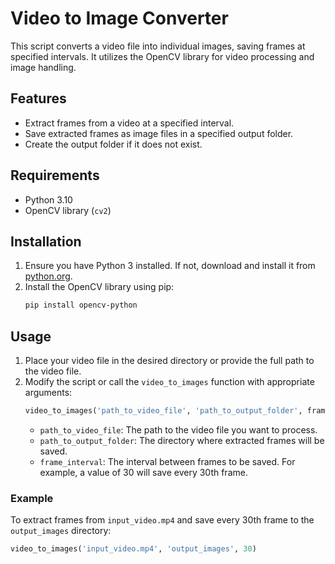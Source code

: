 # Video to Image Converter

This script converts a video file into individual images, saving frames at specified intervals. It utilizes the OpenCV library for video processing and image handling.

## Features

- Extract frames from a video at a specified interval.
- Save extracted frames as image files in a specified output folder.
- Create the output folder if it does not exist.

## Requirements

- Python 3.10
- OpenCV library (`cv2`)

## Installation

1. Ensure you have Python 3 installed. If not, download and install it from [python.org](https://www.python.org/).
2. Install the OpenCV library using pip:
    ```bash
    pip install opencv-python
    ```

## Usage

1. Place your video file in the desired directory or provide the full path to the video file.
2. Modify the script or call the `video_to_images` function with appropriate arguments:
    ```python
    video_to_images('path_to_video_file', 'path_to_output_folder', frame_interval)
    ```
   - `path_to_video_file`: The path to the video file you want to process.
   - `path_to_output_folder`: The directory where extracted frames will be saved.
   - `frame_interval`: The interval between frames to be saved. For example, a value of 30 will save every 30th frame.

### Example

To extract frames from `input_video.mp4` and save every 30th frame to the `output_images` directory:

```python
video_to_images('input_video.mp4', 'output_images', 30)
